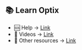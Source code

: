## 📚 Learn Optix

- 🆘 Help -> [Link](./Learning_material_Help.md)
- 🎥 Videos -> [Link](./Learning_material_Videos.md)
- 📂 Other resources -> [Link](./Learning_material_Other_resources.md)
